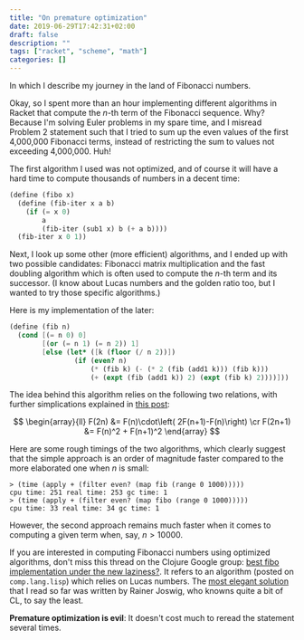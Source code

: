 ```yaml
---
title: "On premature optimization"
date: 2019-06-29T17:42:31+02:00
draft: false
description: ""
tags: ["racket", "scheme", "math"]
categories: []
---
```


In which I describe my journey in the land of Fibonacci numbers.

<!--more-->

Okay, so I spent more than an hour implementing different algorithms in Racket that compute the $n$-th term of the Fibonacci sequence. Why? Because I'm solving Euler problems in my spare time, and I misread Problem 2 statement such that I tried to sum up the even values of the first 4,000,000 Fibonacci terms, instead of restricting the sum to values not exceeding 4,000,000. Huh!

The first algorithm I used was not optimized, and of course it will have a hard time to compute thousands of numbers in a decent time:

```scheme
(define (fibo x)
  (define (fib-iter x a b)
    (if (= x 0)
        a
        (fib-iter (sub1 x) b (+ a b))))
  (fib-iter x 0 1))
```

Next, I look up some other (more efficient) algorithms, and I ended up with two possible candidates: Fibonacci matrix multiplication and the fast doubling algorithm which is often used to compute the $n$-th term and its successor. (I know about Lucas numbers and the golden ratio too, but I wanted to try those specific algorithms.)

Here is my implementation of the later:

```scheme
(define (fib n)
  (cond [(= n 0) 0]
        [(or (= n 1) (= n 2)) 1]
        [else (let* ([k (floor (/ n 2))])
                (if (even? n)
                    (* (fib k) (- (* 2 (fib (add1 k))) (fib k)))
                    (+ (expt (fib (add1 k)) 2) (expt (fib k) 2))))]))
```

The idea behind this algorithm relies on the following two relations, with further simplications explained in [this post](https://chunminchang.github.io/blog/post/calculating-fibonacci-numbers-by-fast-doubling):

$$
\begin{array}{ll}
F(2n) &= F(n)\cdot\left( 2F(n+1)-F(n)\right) \cr
F(2n+1) &= F(n)^2 + F(n+1)^2
\end{array}
$$

Here are some rough timings of the two algorithms, which clearly suggest that the simple approach is an order of magnitude faster compared to the more elaborated one when $n$ is small:

```
> (time (apply + (filter even? (map fib (range 0 1000)))))
cpu time: 251 real time: 253 gc time: 1
> (time (apply + (filter even? (map fibo (range 0 1000)))))
cpu time: 33 real time: 34 gc time: 1
```

However, the second approach remains much faster when it comes to computing a given term when, say, $n>10000$.

If you are interested in computing Fibonacci numbers using optimized algorithms, don't miss this thread on the Clojure Google group: [best fibo implementation under the new laziness?](https://groups.google.com/forum/#!topic/clojure/V6EvGg2rXhs). It refers to an algorithm (posted on `comp.lang.lisp`) which relies on Lucas numbers. The [most elegant solution](https://stackoverflow.com/a/628014) that I read so far was written by Rainer Joswig, who knowns quite a bit of CL, to say the least.

**Premature optimization is evil**: It doesn't cost much to reread the statement several times.
